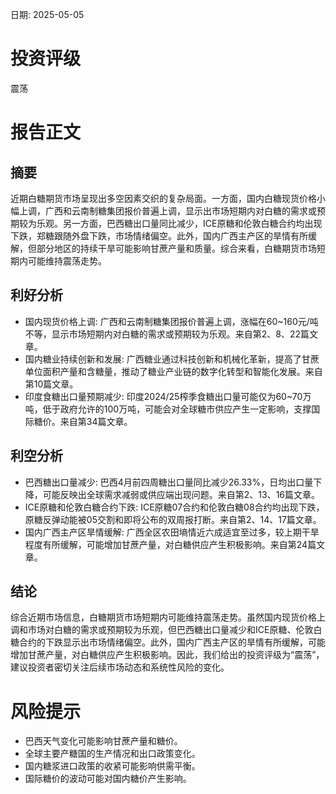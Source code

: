 
日期: 2025-05-05

# 投资评级

震荡

# 报告正文

## 摘要

近期白糖期货市场呈现出多空因素交织的复杂局面。一方面，国内白糖现货价格小幅上调，广西和云南制糖集团报价普遍上调，显示出市场短期内对白糖的需求或预期较为乐观。另一方面，巴西糖出口量同比减少，ICE原糖和伦敦白糖合约均出现下跌，郑糖跟随外盘下跌，市场情绪偏空。此外，国内广西主产区的旱情有所缓解，但部分地区的持续干旱可能影响甘蔗产量和质量。综合来看，白糖期货市场短期内可能维持震荡走势。

## 利好分析

* 国内现货价格上调: 广西和云南制糖集团报价普遍上调，涨幅在60~160元/吨不等，显示市场短期内对白糖的需求或预期较为乐观。来自第2、8、22篇文章。
* 国内糖业持续创新和发展: 广西糖业通过科技创新和机械化革新，提高了甘蔗单位面积产量和含糖量，推动了糖业产业链的数字化转型和智能化发展。来自第10篇文章。
* 印度食糖出口量预期减少: 印度2024/25榨季食糖出口量可能仅为60~70万吨，低于政府允许的100万吨，可能会对全球糖市供应产生一定影响，支撑国际糖价。来自第34篇文章。

## 利空分析

* 巴西糖出口量减少: 巴西4月前四周糖出口量同比减少26.33%，日均出口量下降，可能反映出全球需求减弱或供应端出现问题。来自第2、13、16篇文章。
* ICE原糖和伦敦白糖合约下跌: ICE原糖07合约和伦敦白糖08合约均出现下跌，原糖反弹动能被05交割和即将公布的双周报打断。来自第2、14、17篇文章。
* 国内广西主产区旱情缓解: 广西全区农田墒情近六成适宜至过多，较上期干旱程度有所缓解，可能增加甘蔗产量，对白糖供应产生积极影响。来自第24篇文章。

## 结论

综合近期市场信息，白糖期货市场短期内可能维持震荡走势。虽然国内现货价格上调和市场对白糖的需求或预期较为乐观，但巴西糖出口量减少和ICE原糖、伦敦白糖合约的下跌显示出市场情绪偏空。此外，国内广西主产区的旱情有所缓解，可能增加甘蔗产量，对白糖供应产生积极影响。因此，我们给出的投资评级为“震荡”，建议投资者密切关注后续市场动态和系统性风险的变化。

# 风险提示

* 巴西天气变化可能影响甘蔗产量和糖价。
* 全球主要产糖国的生产情况和出口政策变化。
* 国内糖浆进口政策的收紧可能影响供需平衡。
* 国际糖价的波动可能对国内糖价产生影响。
